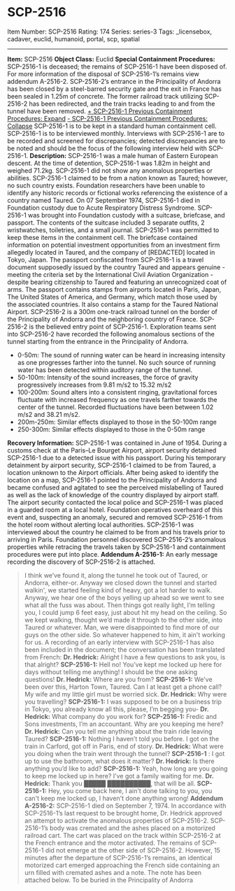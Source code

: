 # SCP-2516
Item Number: SCP-2516
Rating: 174
Series: series-3
Tags: _licensebox, cadaver, euclid, humanoid, portal, scp, spatial

---

**Item:** SCP-2516
**Object Class:** Euclid
**Special Containment Procedures:** SCP-2516-1 is deceased; the remains of SCP-2516-1 have been disposed of. For more information of the disposal of SCP-2516-1’s remains view addendum A-2516-2.
SCP-2516-2’s entrance in the Principality of Andorra has been closed by a steel-barred security gate and the exit in France has been sealed in 1.25m of concrete. The former railroad track utilizing SCP-2516-2 has been redirected, and the train tracks leading to and from the tunnel have been removed.
[\+ SCP-2516-1 Previous Containment Procedures: Expand](javascript:;)
[\- SCP-2516-1 Previous Containment Procedures: Collapse](javascript:;)
SCP-2516-1 is to be kept in a standard human containment cell. SCP-2516-1 is to be interviewed monthly. Interviews with SCP-2516-1 are to be recorded and screened for discrepancies; detected discrepancies are to be noted and should be the focus of the following interview held with SCP-2516-1.
**Description:** SCP-2516-1 was a male human of Eastern European descent. At the time of detention, SCP-2516-1 was 1.82m in height and weighed 71.2kg. SCP-2516-1 did not show any anomalous properties or abilities. SCP-2516-1 claimed to be from a nation known as Taured; however, no such country exists. Foundation researchers have been unable to identify any historic records or fictional works referencing the existence of a country named Taured. On 07 September 1974, SCP-2516-1 died in Foundation custody due to Acute Respiratory Distress Syndrome.
SCP-2516-1 was brought into Foundation custody with a suitcase, briefcase, and passport. The contents of the suitcase included 3 separate outfits, 2 wristwatches, toiletries, and a small journal. SCP-2516-1 was permitted to keep these items in the containment cell. The briefcase contained information on potential investment opportunities from an investment firm allegedly located in Taured, and the company of [REDACTED] located in Tokyo, Japan. The passport confiscated from SCP-2516-1 is a travel document supposedly issued by the country Taured and appears genuine - meeting the criteria set by the International Civil Aviation Organization - despite bearing citizenship to Taured and featuring an unrecognized coat of arms. The passport contains stamps from airports located in Paris, Japan, The United States of America, and Germany, which match those used by the associated countries. It also contains a stamp for the Taured National Airport.
SCP-2516-2 is a 300m one-track railroad tunnel on the border of the Principality of Andorra and the neighboring country of France. SCP-2516-2 is the believed entry point of SCP-2516-1. Exploration teams sent into SCP-2516-2 have recorded the following anomalous sections of the tunnel starting from the entrance in the Principality of Andorra.
  * 0-50m: The sound of running water can be heard in increasing intensity as one progresses farther into the tunnel. No such source of running water has been detected within auditory range of the tunnel.
  * 50-100m: Intensity of the sound increases, the force of gravity progressively increases from 9.81 m/s2 to 15.32 m/s2
  * 100-200m: Sound alters into a consistent ringing, gravitational forces fluctuate with increased frequency as one travels farther towards the center of the tunnel. Recorded fluctuations have been between 1.02 m/s2 and 38.21 m/s2.
  * 200m-250m: Similar effects displayed to those in the 50-100m range
  * 250-300m: Similar effects displayed to those in the 0-50m range

**Recovery Information:** SCP-2516-1 was contained in June of 1954. During a customs check at the Paris–Le Bourget Airport, airport security detained SCP-2516-1 due to a detected issue with his passport. During his temporary detainment by airport security, SCP-2516-1 claimed to be from Taured, a location unknown to the Airport officials. After being asked to identify the location on a map, SCP-2516-1 pointed to the Principality of Andorra and became confused and agitated to see the perceived mislabelling of Taured as well as the lack of knowledge of the country displayed by airport staff. The airport security contacted the local police and SCP-2516-1 was placed in a guarded room at a local hotel. Foundation operatives overheard of this event and, suspecting an anomaly, secured and removed SCP-2516-1 from the hotel room without alerting local authorities. SCP-2516-1 was interviewed about the country he claimed to be from and his travels prior to arriving in Paris. Foundation personnel discovered SCP-2516-2’s anomalous properties while retracing the travels taken by SCP-2516-1 and containment procedures were put into place.
**Addendum A-2516-1:** An early message recording the discovery of SCP-2516-2 is attached.
> I think we’ve found it, along the tunnel he took out of Taured, or Andorra, either-or. Anyway we closed down the tunnel and started walkin', we started feeling kind of heavy, got a lot harder to walk. Anyway, we hear one of the boys yelling up ahead so we went to see what all the fuss was about. Then things got really light, I’m telling you, I could jump 6 feet easy, just about hit my head on the ceiling. So we kept walking, thought we’d made it through to the other side, into Taured or whatever. Man, we were disappointed to find more of our guys on the other side. So whatever happened to him, it ain't working for us.
A recording of an early interview with SCP-2516-1 has also been included in the document; the conversation has been translated from French:
> **Dr. Hedrick:** Alright I have a few questions to ask you, is that alright?
> **SCP-2516-1:** Hell no! You’ve kept me locked up here for days without telling me anything! I should be the one asking questions!
> **Dr. Hedrick:** Where are you from?
> **SCP-2516-1:** We've been over this, Harton Town, Taured. Can I at least get a phone call? My wife and my little girl must be worried sick.
> **Dr. Hedrick:** Why were you travelling?
> **SCP-2516-1:** I was supposed to be on a business trip in Tokyo, you already know all this, please, I’m begging you-
> **Dr. Hedrick:** What company do you work for?
> **SCP-2516-1:** Fredic and Sons investments, I’m an accountant. Why are you keeping me here?
> **Dr. Hedrick:** Can you tell me anything about the train ride leaving Taured?
> **SCP-2516-1:** Nothing I haven’t told you before. I got on the train in Carford, got off in Paris, end of story.
> **Dr. Hedrick:** What were you doing when the train went through the tunnel?
> **SCP-2516-1** : I got up to use the bathroom, what does it matter?
> **Dr. Hedrick:** Is there anything you’d like to add?
> **SCP-2516-1:** Yeah, how long are you going to keep me locked up in here? I’ve got a family waiting for me.
> **Dr. Hedrick:** Thank you █████ ██████████, that will be all.
> **SCP-2516-1:** Hey, you come back here, I ain't done talking to you, you can't keep me locked up, I haven't done anything wrong!
**Addendum A-2516-2:** SCP-2516-1 died on September 7, 1974. In accordance with SCP-2516-1’s last request to be brought home, Dr. Hedrick approved an attempt to activate the anomalous properties of SCP-2516-2. SCP-2516-1’s body was cremated and the ashes placed on a motorized railroad cart. The cart was placed on the track within SCP-2516-2 at the French entrance and the motor activated. The remains of SCP-2516-1 did not emerge at the other side of SCP-2516-2. However, 15 minutes after the departure of SCP-2516-1’s remains, an identical motorized cart emerged approaching the French side containing an urn filled with cremated ashes and a note. The note has been attached below.
> To be buried in the Principality of Andorra